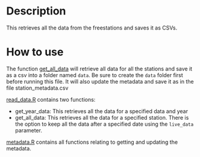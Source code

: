 # Description
This retrieves all the data from the freestations and saves it as CSVs.

# How to use
The function [get_all_data](get_all_data.R) will retrieve all data for all the stations and save it as a csv into a folder named `data`. Be sure to create the `data` folder first before running this file. It will also update the metadata and save it as in the file station_metadata.csv

[read_data.R](read_data.R) contains two functions:
- get_year_data: This retrieves all the data for a specified data and year
- get_all_data: This retrieves all the data for a specified station. There is the option to keep all the data after a specified date using the `live_data` parameter. 

[metadata.R](metadata.R) contains all functions relating to getting and updating the metadata.

